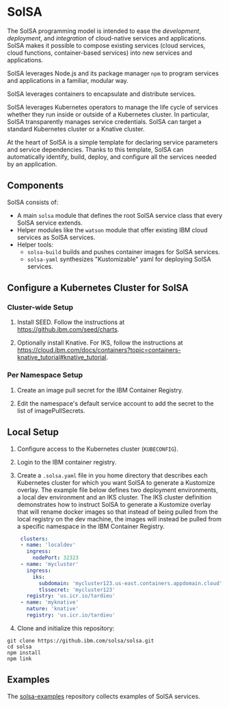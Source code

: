 # SolSA

The SolSA programming model is intended to ease the _development_, _deployment_,
and _integration_ of cloud-native services and applications. SolSA makes it
possible to compose existing services (cloud services, cloud functions,
container-based services) into new services and applications.

SolSA leverages Node.js and its package manager `npm` to program services and
applications in a familiar, modular way.

SolSA leverages containers to encapsulate and distribute services.

SolSA leverages Kubernetes operators to manage the life cycle of services
whether they run inside or outside of a Kubernetes cluster. In particular, SolSA
transparently manages service credentials. SolSA can target a standard
Kubernetes cluster or a Knative cluster.

At the heart of SolSA is a simple template for declaring service parameters and
service dependencies. Thanks to this template, SolSA can automatically identify,
build, deploy, and configure all the services needed by an application.

## Components

SolSA consists of:
- A main `solsa` module that defines the root SolSA service class that every
  SolSA service extends.
- Helper modules like the `watson` module that offer existing IBM cloud services
  as SolSA services.
- Helper tools:
  - `solsa-build` builds and pushes container images for SolSA services.
  - `solsa-yaml` synthesizes "Kustomizable" yaml for deploying SolSA services.

## Configure a Kubernetes Cluster for SolSA

### Cluster-wide Setup

1. Install SEED. Follow the instructions at https://github.ibm.com/seed/charts.

2. Optionally install Knative. For IKS, follow the instructions at
   https://cloud.ibm.com/docs/containers?topic=containers-knative_tutorial#knative_tutorial.

### Per Namespace Setup

1. Create an image pull secret for the IBM Container Registry.

2. Edit the namespace's default service account to add the secret to the list of
   imagePullSecrets.

## Local Setup

1. Configure access to the Kubernetes cluster (`KUBECONFIG`).

2. Login to the IBM container registry.

3. Create a `.solsa.yaml` file in you home directory that describes each
   Kubernetes cluster for which you want SolSA to generate a Kustomize overlay.
   The example file below defines two deployment environments, a local dev
   environment and an IKS cluster. The IKS cluster definition demonstrates how
   to instruct SolSA to generate a Kustomize overlay that will rename docker
   images so that instead of being pulled from the local registry on the dev
   machine, the images will instead be pulled from a specific namespace in the
   IBM Container Registry.
   ```yaml
    clusters:
    - name: 'localdev'
      ingress:
        nodePort: 32323
    - name: 'mycluster'
      ingress:
        iks:
          subdomain: 'mycluster123.us-east.containers.appdomain.cloud'
          tlssecret: 'mycluster123'
      registry: 'us.icr.io/tardieu'
    - name: 'myknative'
      nature: 'knative'
      registry: 'us.icr.io/tardieu'
   ```

4. Clone and initialize this repository:
```
git clone https://github.ibm.com/solsa/solsa.git
cd solsa
npm install
npm link
```

## Examples

The [solsa-examples](https://github.ibm.com/solsa/solsa-examples) repository
collects examples of SolSA services.
